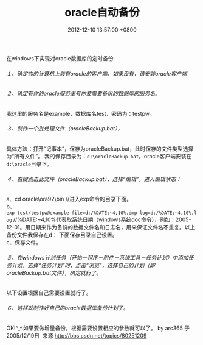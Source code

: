 ﻿---
title: oracle自动备份
date: 2012-12-10 13:57:00 +0800 
layout: post
permalink: /blog/2012/12/10/oracle自动备份.html
categories:
  - Oracle
tags:
  - 自动备份
---

在windows下实现对oracle数据库的定时备份
###### １、确定你的计算机上装有oracle的客户端，如果没有，请安装oracle客户端
###### ２、确定有你的oracle服务里有你要需要备份的数据库的服务名。<br/>
我这里的服务名是example，数据库名test，密码为：testpw。
###### ３、制作一个批处理文件（oracleBackup.bat），
具体方法：打开“记事本”，保存为oracleBackup.bat，此时保存的文件类型选择为“所有文件”。
我的保存目录为：`d:\oracleBackup.bat`。oracle客户端安装在`d:\oracle`目录下。
###### ４、右键点击此文件（oracleBackup.bat），选择“编辑”，进入编辑状态： 
a、cd oracle\ora92\bin  //进入exp命令的目录下面。<br/>
b、`exp test/testpw@example file=d:/%DATE:~4,10%.dmp log=d:/%DATE:~4,10%.log`
   //%DATE:~4,10%代表取系统日期（windows系统doc命令），例如：2005-12-01。用日期来作为备份的数据文件名和日志名，用来保证文件名不重复。以上备份文件我保存在d： 下面保存目录自己设置。<br/>
c、保存文件。
###### ５、在windows计划任务（开始－程序－附件－系统工具－任务计划）中添加任务计划，选择“任务计划”时，点击“浏览”，选择自己的计划（即oracleBackup.bat文件），确定就行了。<br/>
以下设置根据自己需要设置就行了。
###### ６、这样就制作好自己的oracle数据库备份计划了。
OK!^_^.如果要做增量备份，根据需要设置相应的参数就可以了。
by  arc365  于2005/12/19日 
来源 http://bbs.csdn.net/topics/80251209